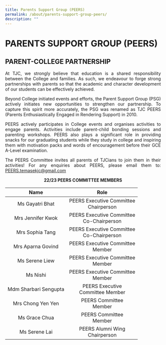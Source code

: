 ```yaml
---
title: Parents Support Group (PEERS)
permalink: /about/parents-support-group-peers/
description: ""
---
```

# PARENTS SUPPORT GROUP (PEERS)

## PARENT-COLLEGE PARTNERSHIP

<p style="text-align: justify;">At TJC, we strongly believe that education is a shared responsibility between the College and families. As such, we endeavour to forge strong partnerships with parents so that the academic and character development of our students can be effectively achieved.</p>
  
<p style="text-align: justify;">Beyond College initiated events and efforts, the Parent Support Group (PSG) actively initiates new opportunities to strengthen our partnership. To capture this spirit more accurately, the PSG was renamed as TJC PEERS (Parents Enthusiastically Engaged in Rendering Support) in 2010.</p>
  
<p style="text-align: justify;">PEERS actively participates in College events and organises activities to engage parents. Activities include parent-child bonding sessions and parenting workshops. PEERS also plays a significant role in providing snacks for our graduating students while they study in college and inspiring them with motivation packs and words of encouragement before their GCE A-Level examination.</p>


<p style="text-align: justify;">The PEERS Committee invites all parents of TJCians to join them in their activities! For any enquiries about PEERS, please email them to: <a href="mailto:PEERS.temasekjc@gmail.com">PEERS.temasekjc@gmail.com</a></p>


<center><b>22/23 PEERS COMMITTEE MEMBERS</b></center>

|          Name         |                   Role                   |
|:---------------------:|:------------:|
|    Ms Gayatri Bhat    |   PEERS Executive Committee <br>Chairperson  |
|   Mrs Jennifer Kwok   | PEERS Executive Committee<br> Co-Chairperson |
|    Mrs Sophia Tang    | PEERS Executive Committee<br> Co-Chairperson |
|   Mrs Aparna Govind   |     PEERS Executive Committee <br>Member     |
|     Ms Serene Liew    |     PEERS Executive Committee <br>Member     |
|        Ms Nishi       |     PEERS Executive Committee<br> Member     |
| Mdm Sharbari Sengupta |     PEERS Executive <br>Committee Member     |
|   Mrs Chong Yen Yen   |          PEERS Committee <br>Member          |
|     Ms Grace Chua     |          PEERS Committee<br> Member          |
|     Ms Serene Lai     |       PEERS Alumni Wing<br>Chairperson      |
